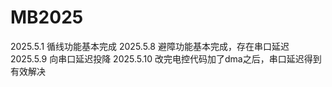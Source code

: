 # MB2025
2025.5.1 循线功能基本完成
2025.5.8 避障功能基本完成，存在串口延迟
2025.5.9 向串口延迟投降
2025.5.10 改完电控代码加了dma之后，串口延迟得到有效解决
